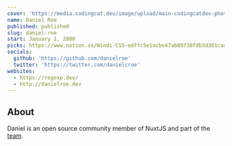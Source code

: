 ```yaml
---
cover: 'https://media.codingcat.dev/image/upload/main-codingcatdev-photo/podcast-guest/danielcroe'
name: Daniel Roe
published: published
slug: daniel-roe
start: January 1, 2000
picks: https://www.notion.so/Windi-CSS-edffc5e1acbe47ab89738fdb3d301caa, https://www.notion.so/How-Not-to-Burnout-7ca1f9c4be104a9490fb63b5075e106d, https://www.notion.so/Daily-dev-436e59db66a749c8bca87698fc045c10
socials:
  github: 'https://github.com/danielroe'
  twitter: 'https://twitter.com/danielcroe'
websites:
  - https://regexp.dev/
  - http://danielroe.dev
---
```


## About

Daniel is an open source community member of NuxtJS and part of the [team](https://nuxtjs.org/team/).
